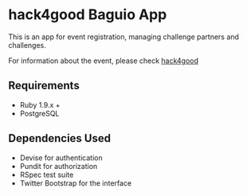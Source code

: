 # hack4good Baguio App

This is an app for event registration, managing challenge partners and challenges.

For information about the event, please check [hack4good](http://hack4good.io)

## Requirements

* Ruby 1.9.x +
* PostgreSQL

## Dependencies Used

* Devise for authentication
* Pundit for authorization
* RSpec test suite
* Twitter Bootstrap for the interface
